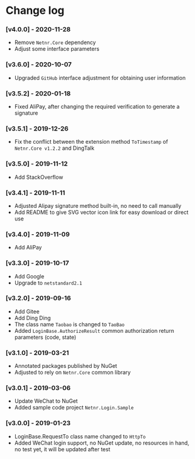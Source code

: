 # Change log

### [ⅴ4.0.0] - 2020-11-28
- Remove `Netnr.Core` dependency
- Adjust some interface parameters

### [ⅴ3.6.0] - 2020-10-07
- Upgraded `GitHub` interface adjustment for obtaining user information

### [ⅴ3.5.2] - 2020-01-18
- Fixed AliPay, after changing the required verification to generate a signature

### [ⅴ3.5.1] - 2019-12-26
- Fix the conflict between the extension method `ToTimestamp` of `Netnr.Core v1.2.2` and DingTalk

### [ⅴ3.5.0] - 2019-11-12
- Add StackOverflow

### [ⅴ3.4.1] - 2019-11-11
- Adjusted Alipay signature method built-in, no need to call manually
- Add README to give SVG vector icon link for easy download or direct use

### [ⅴ3.4.0] - 2019-11-09
- Add AliPay

### [ⅴ3.3.0] - 2019-10-17
- Add Google
- Upgrade to `netstandard2.1`

### [ⅴ3.2.0] - 2019-09-16
- Add Gitee
- Add Ding Ding
- The class name `Taobao` is changed to `TaoBao`
- Added `LoginBase.AuthorizeResult` common authorization return parameters (code, state)

### [ⅴ3.1.0] - 2019-03-21
- Annotated packages published by NuGet
- Adjusted to rely on `Netnr.Core` common library

### [ⅴ3.0.1] - 2019-03-06
- Update WeChat to NuGet
- Added sample code project `Netnr.Login.Sample`

### [ⅴ3.0.0] - 2019-01-23
- LoginBase.RequestTo class name changed to `HttpTo`
- Added WeChat login support, no NuGet update, no resources in hand, no test yet, it will be updated after test